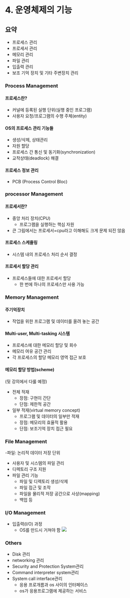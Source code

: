 # 4. 운영체제의 기능
## 요약
- 프로세스 관리
- 프로세서 관리
- 메모리 관리
- 파일 관리
- 입출력 관리
- 보조 기억 장치 및 기타 주변장치 관리


### Process Management
#### 프로세스란?
- 커널에 등록된 실행 단위(실행 중인 프로그램)
- 사용자 요청/프로그램의 수행 주체(entity)
#### OS의 프로세스 관리 기능들
- 생성/삭제, 상태관리
- 자원 할당
- 프로세스 간 통신 및 동기화(synchronization)
- 교착상태(deadlock) 해결
#### 프로세스 정보 관리
- PCB (Process Control Bloc)

### processor Management
#### 프로세서란?
- 중앙 처리 장치(CPU)
  - 프로그램을 실행하는 핵심 자원
- 큰 그림에서는 프로세서=cpu라고 이해해도 크게 문제 되진 않음
#### 프로세스 스케줄링
- 시스템 내의 프로세스 처리 순서 결정
#### 프로세서 할당 관리
- 프로세스들에 대한 프로세서 할당
  - 한 번에 하나의 프로세스만 사용 가능
  
### Memory Management
#### 주기억장치
- 작업을 위한 프로그램 및 데이터를 올려 놓는 공간
#### Multi-user, Multi-tasking 시스템
- 프로세스에 대한 메모리 할당 및 회수
- 메모리 여유 공간 관리
- 각 프로세스의 할당 메모리 영역 접근 보호
#### 메모리 할당 방법(scheme)
(뒷 강의에서 다룰 예정)
- 전체 적재
  - 장점: 구현이 간단 
  - 단점: 제한적 공간
- 일부 적재(virtual memory concept)
  - 프로그램 및 데이터의 일부만 적재
  - 장점: 메모리의 효율적 활용
  - 단점: 보조기억 장치 접근 필요
  
 ### File Management
 -파일: 논리적 데이터 저장 단위
 - 사용자 및 시스템의 파일 관리
 - 디렉토리 구조 지원
 - 파일 관리 기능
   - 파일 및 디렉토리 생성/삭제
   - 파일 접근 및 조작
   - 파일을 물리적 저장 공간으로 사상(mapping)
   - 백업 등

### I/O Management
- 입출력(I/O) 과정
  - OS를 만드시 거쳐야 함
  ![](https://images.velog.io/images/kpl5672/post/566839da-4711-4064-bff3-28596ec68106/%E1%84%89%E1%85%B3%E1%84%8F%E1%85%B3%E1%84%85%E1%85%B5%E1%86%AB%E1%84%89%E1%85%A3%E1%86%BA%202021-04-10%20%E1%84%8B%E1%85%A9%E1%84%92%E1%85%AE%204.50.14.png)
  
### Others
- Disk 관리
- networking 관리
- Security and Protection System관리
- Command interpreter system관리
- System call interface관리
  - 응용 프로개름과 os 사이의 인터페이스
  - os가 응용프로그램에 제공하는 서비스
